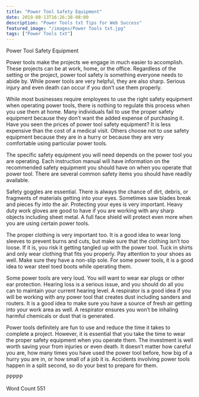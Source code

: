 ```yaml
---
title: "Power Tool Safety Equipment"
date: 2019-08-13T16:26:38-08:00
description: "Power Tools txt Tips for Web Success"
featured_image: "/images/Power Tools txt.jpg"
tags: ["Power Tools txt"]
---
```


Power Tool Safety Equipment

Power tools make the projects we engage in much easier to accomplish. These projects can be at work, home, or the office. Regardless of the setting or the project, power tool safety is something everyone needs to abide by. While power tools are very helpful, they are also sharp. Serious injury and even death can occur if you don’t use them properly.

While most businesses require employees to use the right safety equipment when operating power tools, there is nothing to regulate this process when you use them at home. Many individuals fail to use the proper safety equipment because they don’t want the added expense of purchasing it. Have you seen the prices of power tool safety equipment? It is less expensive than the cost of a medical visit. Others choose not to use safety equipment because they are in a hurry or because they are very comfortable using particular power tools.

The specific safety equipment you will need depends on the power tool you are operating. Each instruction manual will have information on the recommended safety equipment you should have on when you operate that power tool. There are several common safety items you should have readily available. 

Safety goggles are essential. There is always the chance of dirt, debris, or fragments of materials getting into your eyes. Sometimes saw blades break and pieces fly into the air. Protecting your eyes is very important. Heavy duty work gloves are good to have if you are working with any sharp objects including sheet metal. A full face shield will protect even more when you are using certain power tools. 

The proper clothing is very important too. It is a good idea to wear long sleeves to prevent burns and cuts, but make sure that the clothing isn’t too loose. If it is, you risk it getting tangled up with the power tool. Tuck in shirts and only wear clothing that fits you properly. Pay attention to your shoes as well. Make sure they have a non-slip sole. For some power tools, it is a good idea to wear steel toed boots while operating them. 

Some power tools are very loud. You will want to wear ear plugs or other ear protection. Hearing loss is a serious issue, and you should do all you can to maintain your current hearing level. A respirator is a good idea if you will be working with any power tool that creates dust including sanders and routers. It is a good idea to make sure you have a source of fresh air getting into your work area as well. A respirator ensures you won’t be inhaling harmful chemicals or dust that is generated. 

Power tools definitely are fun to use and reduce the time it takes to complete a project. However, it is essential that you take the time to wear the proper safety equipment when you operate them. The investment is well worth saving your from injuries or even death. It doesn’t matter how careful you are, how many times you have used the power tool before, how big of a hurry you are in, or how small of a job it is. Accidents involving power tools happen in a split second, so do your best to prepare for them. 

PPPPP

Word Count 551



